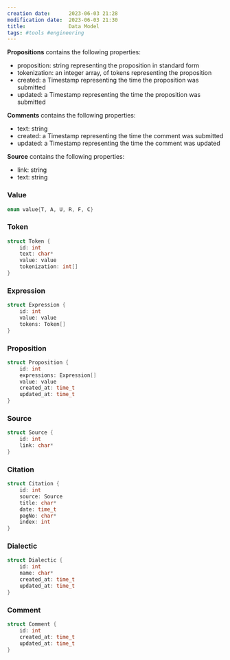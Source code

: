 ```yaml
---
creation date:		2023-06-03 21:28
modification date:	2023-06-03 21:30
title: 				Data Model
tags: #tools #engineering
---
```

**Propositions** contains the following properties:
* proposition: string representing the proposition in standard form
* tokenization: an integer array, of tokens representing the proposition
* created: a Timestamp representing the time the proposition was submitted
* updated: a Timestamp representing the time the proposition was submitted

**Comments** contains the following properties:
* text: string
* created: a Timestamp representing the time the comment was submitted
* updated: a Timestamp representing the time the comment was updated

**Source** contains the following properties:
* link: string
* text: string

### Value
```C
enum value{T, A, U, R, F, C}
```

### Token
```C
struct Token {
	id: int
	text: char*
	value: value	
	tokenization: int[]
}
```

### Expression
```C
struct Expression {
	id: int
	value: value
	tokens: Token[]
}
```

### Proposition
```C
struct Proposition {
	id: int
	expressions: Expression[]
	value: value
	created_at: time_t
	updated_at: time_t
}
```

### Source
```C
struct Source {
	id: int
	link: char*
}
```

### Citation
```C
struct Citation {
	id: int
	source: Source
	title: char*
	date: time_t
	pagNo: char*
	index: int
}
```

### Dialectic
```C
struct Dialectic {
	id: int
	name: char*
	created_at: time_t
	updated_at: time_t
}
```

### Comment
```C
struct Comment {
	id: int
	created_at: time_t
	updated_at: time_t
}
```


